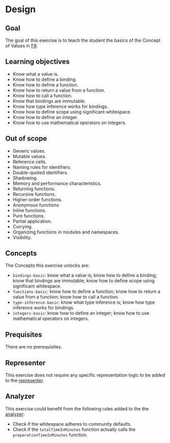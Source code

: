 # Design

## Goal

The goal of this exercise is to teach the student the basics of the Concept of Values in [F#][values].

## Learning objectives

- Know what a value is.
- Know how to define a binding.
- Know how to define a function.
- Know how to return a value from a function.
- Know how to call a function.
- Know that bindings are immutable.
- Know how type inference works for bindings.
- Know how to define scope using significant whitespace.
- Know how to define an integer.
- Know how to use mathematical operators on integers.

## Out of scope

- Generic values.
- Mutable values.
- Reference cells.
- Naming rules for identifiers.
- Double-quoted identifiers.
- Shadowing.
- Memory and performance characteristics.
- Returning functions.
- Recursive functions.
- Higher-order functions.
- Anonymous functions
- Inline functions.
- Pure functions.
- Partial application.
- Currying.
- Organizing functions in modules and namespaces.
- Visibility.

## Concepts

The Concepts this exercise unlocks are:

- `bindings-basic`: know what a value is; know how to define a binding; know that bindings are immutable; know how to define scope using significant whitespace.
- `functions-basic`: know how to define a function; know how to return a value from a function; know how to call a function.
- `type-inference-basic`: know what type inference is; know how type inference works for bindings.
- `integers-basic`: know how to define an integer; know how to use mathematical operators on integers.

## Prequisites

There are no prerequisites.

## Representer

This exercise does not require any specific representation logic to be added to the [representer][representer].

## Analyzer

This exercise could benefit from the following rules added to the the [analyzer][analyzer]:

- Check if the whitespace adheres to community defaults.
- Check if the `totalTimeInMinutes` function actually calls the `preparationTimeInMinutes` function.

[analyzer]: https://github.com/exercism/fsharp-analyzer
[representer]: https://github.com/exercism/fsharp-representer
[values]: https://docs.microsoft.com/en-us/dotnet/fsharp/language-reference/values/
